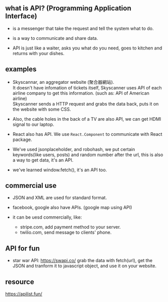 ## what is API? (Programming Application Interface)
- is a messenger that take the request and tell the system what to do.

- is a way to communicate and share data.

- API is just like a waiter, asks you what do you need, goes to kitchen and returns with your dishes.


## examples

- Skyscannar, an aggregator website (聚合器網站).    
It doesn't have infomation of tickets itself, Skyscanner uses API of each airline company to get this information.
(such as: API of American airline)   
Skyscanner sends a HTTP request and grabs the data back, puts it on the website with some CSS.

- Also, the cable holes in the back of a TV are also API, we can get HDMI signal to our laptop.

- React also has API. We use ```React.Component``` to communicate with React package.

- We've used jsonplaceholder, and robohash, we put certain keywords(like users, posts) and random number after the url,
this is also a way to get data, it's an API.



- we've learned window.fetch(), it's an API too.

## commercial use

- JSON and XML are used for standard format.

- facebook, google also have APIs. (google map using API)

- it can be uesd commercially, like:
  - stripe.com, add payment method to your server.
  - twilio.com, send message to clients' phone.


## API for fun

- star war API: https://swapi.co/ 
grab the data with fetch(url), get the JSON and tranform it to javascript object, and use it on your website. 


## resource

https://apilist.fun/
